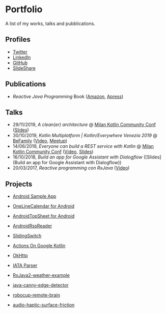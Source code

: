 # Portfolio
A list of my works, talks and pubblications.



## Profiles

- [Twitter](https://twitter.com/TechIsFun)
- [LinkedIn](https://www.linkedin.com/in/andreamaglie/)
- [GitHub](https://github.com/TechIsFun)
- [SlideShare](https://www.slideshare.net/AndreaMaglie/presentations)



## Publications

- *Reactive Java Programming* Book ([Amazon](https://www.amazon.com/Reactive-Java-Programming-Andrea-Maglie/dp/1484214293/ref=sr_1_1?keywords=andrea+maglie&qid=1575112130&sr=8-1), [Apress](https://www.apress.com/gp/book/9781484214299))



## Talks

- 29/11/2019, *A clean(er) architecture* @ [Milan Kotlin Community Conf](https://milan.kotlincommunityconf.com/) ([Slides](https://www.slideshare.net/AndreaMaglie/a-cleaner-architecture))
- 30/10/2019, *Kotlin Multiplatform | Kotlin/Everywhere Venezia 2019* @ [BeFamily](https://www.befamily.it/) ([Video](https://www.youtube.com/watch?v=gTrdMiGs92M), [Meetup](https://www.meetup.com/it-IT/GDG-Venezia/events/265665209/))
- 14/06/2019, *Everyone can build a REST service with Kotlin* @ [Milan Kotlin Community Conf](https://milan.kotlincommunityconf.com/) ([Video](https://vimeo.com/showcase/5286228/video/279944670), [Slides](https://www.slideshare.net/AndreaMaglie/everyone-can-build-a-rest-service-with-kotlin))
- 16/10/2018, *Build an app for Google Assistant with Dialogflow* ([Slides](Build an app for Google Assistant with Dialogflow))
- 20/03/2017, *Reactive programming con RxJava* ([Video](https://www.youtube.com/watch?v=PYRhpqa-XLw))



## Projects

- [Android Sample App](https://github.com/TechIsFun/android-sample-app)

- [OneLineCalendar for Android](https://github.com/TechIsFun/OneLineCalendar)

- [AndroidTopSheet for Android](https://github.com/TechIsFun/AndroidTopSheet)

- [AndroidRssReader](https://github.com/TechIsFun/AndroidRssReader)

- [SlidingSwitch](https://github.com/TechIsFun/SlidingSwitch)

- [Actions On Google Kotlin](https://github.com/TechIsFun/actions-on-google-kotlin)

- [OkHttp](https://github.com/TechIsFun/okhttp)

- [IATA Parser](https://github.com/TechIsFun/iata-parser)

- [RxJava2-weather-example](https://github.com/TechIsFun/RxJava2-weather-example)

- [java-canny-edge-detector](https://github.com/TechIsFun/java-canny-edge-detector)

- [robocup-remote-brain](https://github.com/TechIsFun/robocup-remote-brain)

- [audio-haptic-surface-friction](https://github.com/TechIsFun/audio-haptic-surface-friction)

  

  